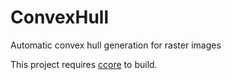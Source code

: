 # ConvexHull
Automatic convex hull generation for raster images

This project requires [ccore](https://github.com/ccore/ccore) to build.
